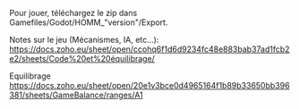 Pour jouer, téléchargez le zip dans Gamefiles/Godot/HOMM_"version"/Export.


Notes sur le jeu (Mécanismes, IA, etc...):
https://docs.zoho.eu/sheet/open/ccohq6f1d6d9234fc48e883bab37ad1fcb2e2/sheets/Code%20et%20équilibrage/

Equilibrage
https://docs.zoho.eu/sheet/open/20e1v3bce0d4965164f1b89b33650bb396381/sheets/GameBalance/ranges/A1
